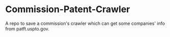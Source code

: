 # Commission-Patent-Crawler
A repo to save a commission's crawler which can get some companies' info from patft.uspto.gov.

